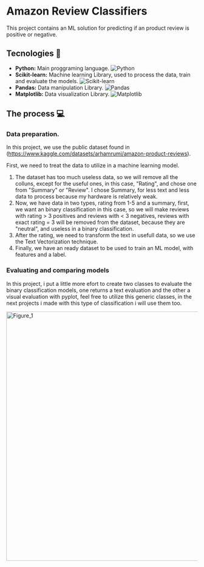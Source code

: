 # Amazon Review Classifiers
This project contains an ML solution for predicting if an product review is positive or negative.
## Tecnologies 🚀
* **Python:** Main proggraming language.
    ![Python](https://img.shields.io/badge/Python-3776AB?style=for-the-badge&logo=python&logoColor=white)
* **Scikit-learn:** Machine learning Library, used to process the data, train and evaluate the models.
    ![Scikit-learn](https://img.shields.io/badge/scikit--learn-F7931E?style=for-the-badge&logo=scikit-learn&logoColor=white)
* **Pandas:** Data manipulation Library.
    ![Pandas](https://img.shields.io/badge/Pandas-150458?style=for-the-badge&logo=pandas&logoColor=white)
* **Matplotlib:** Data visualization Library.
    ![Matplotlib](https://img.shields.io/badge/Matplotlib-315A9E?style=for-the-badge&logo=matplotlib&logoColor=white)

## The process 💻

### Data preparation.
In this project, we use the public dataset found in (https://www.kaggle.com/datasets/arhamrumi/amazon-product-reviews).

First, we need to treat the data to utilize in a machine learning model.

1. The dataset has too much useless data, so we will remove all the colluns, except for the useful ones, in this case, "Rating", and chose one from "Summary" or "Review". I chose Summary, for less text and less data to process because my hardware is relatively weak.
2. Now, we have data in two types, rating from 1-5 and a summary, first, we want an binary classification in this case, so we will make reviews with rating > 3 positives and reviews with < 3 negatives, reviews with exact rating = 3 will be removed from the dataset, because they are "neutral", and useless in a binary classification.
3. After the rating, we need to transform the text in usefull data, so we use the Text Vectorization technique.
4. Finally, we have an ready dataset to be used to train an ML model, with features and a label.

### Evaluating and comparing models
In this project, i put a little more efort to create two classes to evaluate the binary classification models, one returns a text evaluation and the other a visual evaluation with pyplot, feel free to utilize this generic classes, in the next projects i made with this type of classification i will use them too.

<img width="1366" height="657" alt="Figure_1" src="https://github.com/user-attachments/assets/384774bc-7b04-4c04-978f-d918749afac8" />



